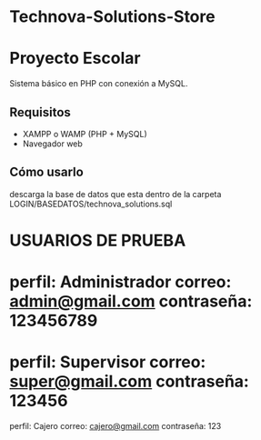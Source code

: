 # Technova-Solutions-Store
# Proyecto Escolar

Sistema básico en PHP con conexión a MySQL.

## Requisitos

- XAMPP o WAMP (PHP + MySQL)
- Navegador web

## Cómo usarlo

descarga la base de datos que esta dentro de la carpeta LOGIN/BASEDATOS/technova_solutions.sql

USUARIOS DE PRUEBA
==============
perfil: Administrador
correo: admin@gmail.com
contraseña: 123456789
==============
perfil: Supervisor
correo: super@gmail.com
contraseña: 123456
===============
perfil: Cajero
correo: cajero@gmail.com
contraseña: 123
